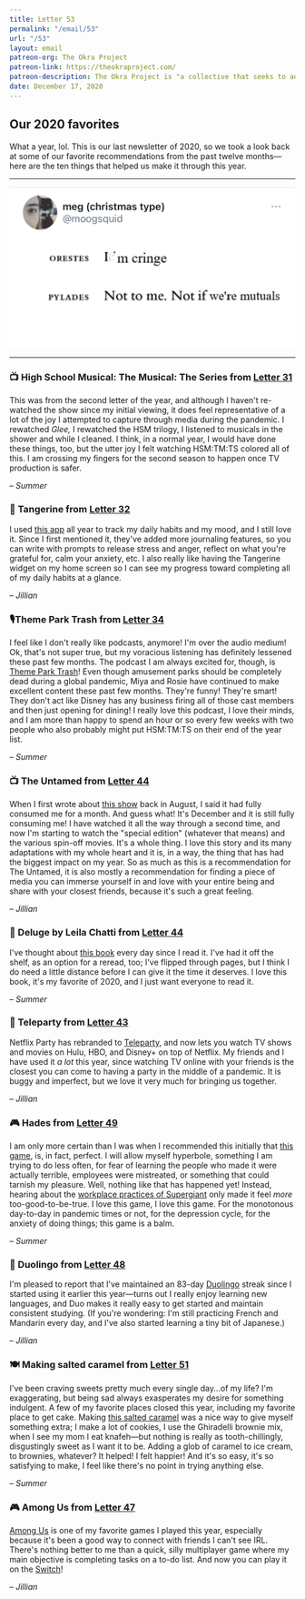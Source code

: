 ```yaml
---
title: Letter 53
permalink: "/email/53"
url: "/53"
layout: email
patreon-org: The Okra Project
patreon-link: https://theokraproject.com/
patreon-description: The Okra Project is "a collective that seeks to address the global crisis faced by Black Trans people by bringing home cooked, healthy, and culturally specific meals and resources to Black Trans People wherever we can reach them." A full session is $90—help us get there!
date: December 17, 2020
---
```


## Our 2020 favorites

What a year, lol. This is our last newsletter of 2020, so we took a look back at some of our favorite recommendations from the past twelve months—here are the ten things that helped us make it through this year.

<hr>

<a href="https://twitter.com/moogsquid/status/1338513815114276873?s=10">
  <img src="/assets/images/tweets/53.jpeg" class="tweet">
</a>

<hr>

### 📺 High School Musical: The Musical: The Series from [Letter 31](https://letterstosummer.com/31)

This was from the second letter of the year, and although I haven't re-watched the show since my initial viewing, it does feel representative of a lot of the joy I attempted to capture through media during the pandemic. I rewatched *Glee,* I rewatched the HSM trilogy, I listened to musicals in the shower and while I cleaned. I think, in a normal year, I would have done these things, too, but the utter joy I felt watching HSM:TM:TS colored all of this. I am crossing my fingers for the second season to happen once TV production is safer.

– *Summer*

### 📱 Tangerine from [Letter 32](https://letterstosummer.com/32)

I used [this app](https://www.tangerine.app/) all year to track my daily habits and my mood, and I still love it. Since I first mentioned it, they've added more journaling features, so you can write with prompts to release stress and anger, reflect on what you're grateful for, calm your anxiety, etc. I also really like having the Tangerine widget on my home screen so I can see my progress toward completing all of my daily habits at a glance.

– *Jillian*

### 🎙️Theme Park Trash from [Letter 34](https://letterstosummer.com/34)

I feel like I don't really like podcasts, anymore! I'm over the audio medium! Ok, that's not super true, but my voracious listening has definitely lessened these past few months. The podcast I am always excited for, though, is [Theme Park Trash](https://twitter.com/parktrashpod?lang=en)! Even though amusement parks should be completely dead during a global pandemic, Miya and Rosie have continued to make excellent content these past few months. They're funny! They're smart! They don't act like Disney has any business firing all of those cast members and then just opening for dining! I really love this podcast, I love their minds, and I am more than happy to spend an hour or so every few weeks with two people who also probably might put HSM:TM:TS on their end of the year list.

– *Summer*

### 📺 The Untamed from [Letter 44](https://letterstosummer.com/44/)

When I first wrote about [this show](https://www.netflix.com/title/81200228) back in August, I said it had fully consumed me for a month. And guess what! It's December and it is still fully consuming me! I have watched it all the way through a second time, and now I'm starting to watch the "special edition" (whatever that means) and the various spin-off movies. It's a whole thing. I love this story and its many adaptations with my whole heart and it is, in a way, the thing that has had the biggest impact on my year. So as much as this is a recommendation for The Untamed, it is also mostly a recommendation for finding a piece of media you can immerse yourself in and love with your entire being and share with your closest friends, because it's such a great feeling.

– *Jillian*

### 📖 Deluge by Leila Chatti from [Letter 44](https://letterstosummer.com/44/)

I've thought about [this book](https://www.indiebound.org/book/9781556595899) every day since I read it. I've had it off the shelf, as an option for a reread, too; I've flipped through pages, but I think I do need a little distance before I can give it the time it deserves. I love this book, it's my favorite of 2020, and I just want everyone to read it.

– *Summer*

### 📱 Teleparty from [Letter 43](https://letterstosummer.com/43/)

Netflix Party has rebranded to [Teleparty](https://www.netflixparty.com), and now lets you watch TV shows and movies on Hulu, HBO, and Disney+ on top of Netflix. My friends and I have used it *a lot* this year, since watching TV online with your friends is the closest you can come to having a party in the middle of a pandemic. It is buggy and imperfect, but we love it very much for bringing us together.

– *Jillian*

### 🎮 Hades from [Letter 49](https://letterstosummer.com/49/)

I am only more certain than I was when I recommended this initially that [this game](https://www.supergiantgames.com/games/hades/), is, in fact, perfect. I will allow myself hyperbole, something I am trying to do less often, for fear of learning the people who made it were actually terrible, employees were mistreated, or something that could tarnish my pleasure. Well, nothing like that has happened yet! Instead, hearing about the [workplace practices of Supergiant](https://kotaku.com/the-secret-to-the-success-of-bastion-pyre-and-hades-1838082618) only made it feel *more* too-good-to-be-true. I love this game, I love this game. For the monotonous day-to-day in pandemic times or not, for the depression cycle, for the anxiety of doing things; this game is a balm.

– *Summer*

### 📱 Duolingo from [Letter 48](https://letterstosummer.com/48/)

I'm pleased to report that I've maintained an 83-day [Duolingo](https://www.duolingo.com/) streak since I started using it earlier this year—turns out I really enjoy learning new languages, and Duo makes it really easy to get started and maintain consistent studying. (If you're wondering: I'm still practicing French and Mandarin every day, and I've also started learning a tiny bit of Japanese.)

– *Jillian*

### 🍽️ Making salted caramel from [Letter 51](https://letterstosummer.com/51/)

I've been craving sweets pretty much every single day...of my life? I'm exaggerating, but being sad always exasperates my desire for something indulgent. A few of my favorite places closed this year, including my favorite place to get cake. Making [this salted caramel](https://sallysbakingaddiction.com/homemade-salted-caramel-recipe/) was a nice way to give myself something extra; I make a lot of cookies, I use the Ghiradelli brownie mix, when I see my mom I eat knafeh—but nothing is really as tooth-chillingly, disgustingly sweet as I want it to be. Adding a glob of caramel to ice cream, to brownies, whatever? It helped! I felt happier! And it's so easy, it's so satisfying to make, I feel like there's no point in trying anything else.

– *Summer*

### 🎮 Among Us from [Letter 47](https://letterstosummer.com/47/)

[Among Us](https://apps.apple.com/us/app/among-us/id1351168404) is one of my favorite games I played this year, especially because it's been a good way to connect with friends I can't see IRL. There's nothing better to me than a quick, silly multiplayer game where my main objective is completing tasks on a to-do list. And now you can play it on the [Switch](https://www.nintendo.com/games/detail/among-us-switch/)!

– *Jillian*
